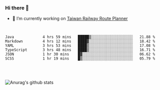 ### Hi there 👋

- 🔭 I’m currently working on [Taiwan Railway Route Planner](https://github.com/Taiwan-Railway-Route-Planner)

<br/>

<!--START_SECTION:waka-->

```text
Java             4 hrs 59 mins   █████▒░░░░░░░░░░░░░░░░░░░   21.88 %
Markdown         4 hrs 12 mins   ████▓░░░░░░░░░░░░░░░░░░░░   18.42 %
YAML             3 hrs 53 mins   ████▒░░░░░░░░░░░░░░░░░░░░   17.08 %
TypeScript       3 hrs 48 mins   ████▒░░░░░░░░░░░░░░░░░░░░   16.71 %
JSON             1 hr 30 mins    █▓░░░░░░░░░░░░░░░░░░░░░░░   06.62 %
SCSS             1 hr 19 mins    █▒░░░░░░░░░░░░░░░░░░░░░░░   05.79 %
```

<!--END_SECTION:waka-->

<br/>
<br/>

![Anurag's github stats](https://github-readme-stats.vercel.app/api?username=DepickereSven&show_icons=true&theme=tokyonight)



<!--
**DepickereSven/DepickereSven** is a ✨ _special_ ✨ repository because its `README.md` (this file) appears on your GitHub profile.

Here are some ideas to get you started:

- 🔭 I’m currently working on ...
- 🌱 I’m currently learning ...
- 👯 I’m looking to collaborate on ...
- 🤔 I’m looking for help with ...
- 💬 Ask me about ...
- 📫 How to reach me: ...
- 😄 Pronouns: ...
- ⚡ Fun fact: ...
-->
